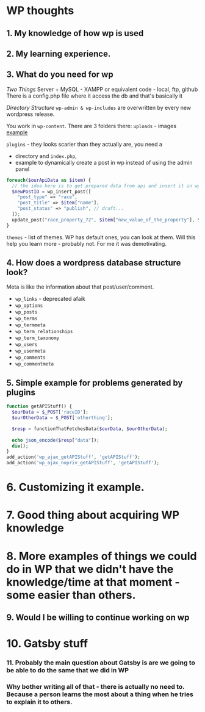 # WP thoughts 

## 1. My knowledge of how wp is used

## 2. My learning experience.

## 3. What do you need for wp
*Two Things*
Server + MySQL - XAMPP or equivalent
code - local, ftp, github
There is a config.php file where it access the db and that's basically it

*Directory Structure*
`wp-admin & wp-includes` are overwritten by every new wordpress release.

You work in `wp-content`. There are 3 folders there:
`uploads` - images
[example](http://chromeye.com/wp-content/uploads/2018/01/carousel_se.jpg)

`plugins` - they looks scarier than they actually are, you need a 
- directory and `index.php`, 
- example to dynamically create a post in wp instead of using the admin panel

```php
foreach($ourApiData as $item) {
  // the idea here is to get prepared data from api and insert it in wp 
  $newPostID = wp_insert_post([
    "post_type" => "race",
    "post_title" => $item["name"], 
    "post_status" => "publish", // draft...
  ]); 
  update_post("race_property_72", $item["new_value_of_the_property"], $newPostID); // update custom field
}
```
  
`themes` - list of themes. WP has default ones, you can look at them. Will this help you learn more - probably not. For me it was demotivating.

## 4. How does a wordpress database structure look?
Meta is like the information about that post/user/comment.
- `wp_links` - deprecated afaik
- `wp_options` 
- `wp_posts`  
- `wp_terms`  
- `wp_termmeta` 
- `wp_term_relationships` 
- `wp_term_taxonomy` 
- `wp_users` 
- `wp_usermeta` 
- `wp_comments`
- `wp_commentmeta` 

## 5. Simple example for problems generated by plugins

```php
function getAPIStuff() {
  $ourData = $_POST['raceID'];
  $ourOtherData = $_POST['otherthing'];

  $resp = functionThatFetchesData($ourData, $ourOtherData);
  
  echo json_encode($resp["data"]);
  die();
}
add_action('wp_ajax_getAPIStuff', 'getAPIStuff');
add_action('wp_ajax_nopriv_getAPIStuff', 'getAPIStuff');
```

# 6. Customizing it example.

# 7. Good thing about acquiring WP knowledge

# 8. More examples of things we could do in WP that we didn't have the knowledge/time at that moment - some easier than others.

## 9. Would I be willing to continue working on wp 

# 10. Gatsby stuff

### 11. Probably the main question about Gatsby is are we going to be able to do the same that we did in WP

### Why bother writing all of that - there is actually no need to. Because a person learns the most about a thing when he tries to explain it to others.